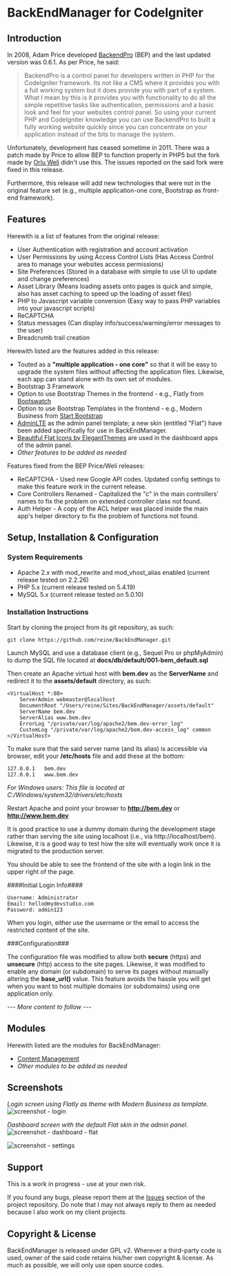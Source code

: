 # BackEndManager for CodeIgniter

## Introduction

In 2008, Adam Price developed [BackendPro](http://ellislab.com/forums/viewthread/76078/) (BEP) and the last updated version was 0.6.1. As per Price, he said:

> BackendPro is a control panel for developers written in PHP for the CodeIgniter framework. Its not like a CMS where it provides you with a full working system but it does provide you with part of a system. What I mean by this is it provides you with functionality to do all the simple repetitive tasks like authentication, permissions and a basic look and feel for your websites control panel. So using your current PHP and CodeIgniter knowledge you can use BackendPro to built a fully working website quickly since you can concentrate on your application instead of the bits to manage the system.

Unfortunately, development has ceased sometime in 2011. There was a patch made by Price to allow BEP to function properly in PHP5 but the fork made by [Orlu Weli](https://github.com/broswilli/BackEndManager) didn't use this. The issues reported on the said fork were fixed in this release.

Furthermore, this release will add new technologies that were not in the original feature set (e.g., multiple application-one core, Bootstrap as front-end framework).

## Features

Herewith is a list of features from the original release:

* User Authentication with registration and account activation
* User Permissions by using Access Control Lists (Has Access Control area to manage your websites access permissions)
* Site Preferences (Stored in a database with simple to use UI to update and change preferences)
* Asset Library (Means loading assets onto pages is quick and simple, also has asset caching to speed up the loading of asset files)
* PHP to Javascript variable conversion (Easy way to pass PHP variables into your javascript scripts)
* ReCAPTCHA
* Status messages (Can display info/success/warning/error messages to the user)
* Breadcrumb trail creation

Herewith listed are the features added in this release:

* Touted as a **"multiple application - one core"** so that it will be easy to upgrade the system files without affecting the application files. Likewise, each app can stand alone with its own set of modules.
* Bootstrap 3 Framework
* Option to use Bootstrap Themes in the frontend - e.g., Flatly from [Bootswatch](http://bootswatch.com/)
* Option to use Bootstrap Templates in the frontend - e.g., Modern Business from [Start Bootstrap](http://startbootstrap.com/)
* [AdminLTE](http://almsaeedstudio.com) as the admin panel template; a new skin (entitled "Flat") have been added specifically for use in BackEndManager.
* [Beautiful Flat Icons by ElegantThemes](http://www.elegantthemes.com/blog/freebie-of-the-week/beautiful-flat-icons-for-free) are used in the dashboard apps of the admin panel.
* *Other features to be added as needed*

Features fixed from the BEP Price/Weli releases:

* ReCAPTCHA - Used new Google API codes. Updated config settings to make this feature work in the current release.
* Core Controllers Renamed - Capitalized the "c" in the main controllers' names to fix the problem on extended controller class not found.
* Auth Helper - A copy of the ACL helper was placed inside the main app's helper directory to fix the problem of functions not found.


## Setup, Installation & Configuration

### System Requirements

* Apache 2.x with mod_rewrite and mod_vhost_alias enabled (current release tested on 2.2.26)
* PHP 5.x (current release tested on 5.4.19)
* MySQL 5.x (current release tested on 5.0.10)

### Installation Instructions

Start by cloning the project from its git repository, as such:

	git clone https://github.com/reine/BackEndManager.git

Launch MySQL and use a database client (e.g., Sequel Pro or phpMyAdmin) to dump the SQL file located at **docs/db/default/001-bem_default.sql**

Then create an Apache virtual host with **bem.dev** as the **ServerName** and redirect it to the **assets/default** directory, as such:

	<VirtualHost *:80>
		ServerAdmin webmaster@localhost
    	DocumentRoot "/Users/reine/Sites/BackEndManager/assets/default"
    	ServerName bem.dev
    	ServerAlias www.bem.dev
    	ErrorLog "/private/var/log/apache2/bem.dev-error_log"
    	CustomLog "/private/var/log/apache2/bem.dev-access_log" common
	</VirtualHost>

To make sure that the said server name (and its alias) is accessible via browser, edit your **/etc/hosts** file and add these at the bottom:

	127.0.0.1	bem.dev
	127.0.0.1	www.bem.dev

*For Windows users: This file is located at C:/Windows/system32/drivers/etc/hosts*

Restart Apache and point your browser to **http://bem.dev** or **http://www.bem.dev**

It is good practice to use a dummy domain during the development stage rather than serving the site using localhost (i.e., via http://localhost/bem). Likewise, it is a good way to test how the site will eventually work once it is migrated to the production server.

You should be able to see the frontend of the site with a login link in the upper right of the page.

####Initial Login Info####

	Username: Administrator
	Email: hello@mydevstudio.com
	Password: admin123

When you login, either use the username or the email to access the restricted content of the site.

###Configuration###

The configuration file was modified to allow both **secure** (https) and **unsecure** (http) access to the site pages. Likewise, it was modified to enable any domain (or subdomain) to serve its pages without manually altering the **base_url()** value. This feature avoids the hassle you will get when you want to host multiple domains (or subdomains) using one application only.

*--- More content to follow ---*

## Modules

Herewith listed are the modules for BackEndManager:

* [Content Management](https://github.com/reine/bem-cms)
* *Other modules to be added as needed*

## Screenshots

*Login screen using Flatly as theme with Modern Business as template.*
![screenshot - login](/docs/screens/screenshot-login.png?raw=true)

*Dashboard screen with the default Flat skin in the admin panel.*
![screenshot - dashboard - flat](/docs/screens/screenshot-dashboard-flat.png?raw=true)

![screenshot - settings](/docs/screens/screenshot-settings.png?raw=true)

## Support

This is a work in progress - use at your own risk.

If you found any bugs, please report them at the [Issues](https://github.com/reine/BackEndManager/issues) section of the project repository. Do note that I may not always reply to them as needed because I also work on my client projects.

## Copyright & License

BackEndManager is released under GPL v2. Wherever a third-party code is used, owner of the said code retains his/her own copyright & license. As much as possible, we will only use open source codes.

